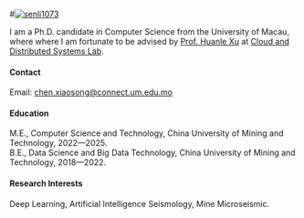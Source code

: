 

#[![senli1073](https://img.shields.io/badge/senli1073-github-blue?logo=github)](https://github.com/senli1073)

I am a Ph.D. candidate in Computer Science from the University of Macau, where
where I am fortunate to be advised by [Prof. Huanle Xu](https://www.fst.um.edu.mo/people/huanlexu/) at [Cloud and Distributed Systems Lab](https://cds-macau.github.io).



#### Contact

Email: [chen.xiaosong@connect.um.edu.mo](mailto:chen.xiaosong@connect.um.edu.mo)

#### Education
M.E., Computer Science and Technology, China University of Mining and Technology, 2022—2025.\
B.E., Data Science and Big Data Technology, China University of Mining and Technology, 2018—2022.

#### Research Interests
Deep Learning, Artificial Intelligence Seismology, Mine Microseismic.


